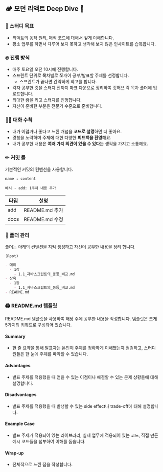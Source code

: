## 🏕 모던 리액트 Deep Dive 🍃
### 🌳 스터디 목표
- 리액트의 동작 원리, 매직 코드에 대해서 깊게 이해합니다.
- 평소 업무를 하면서 다루어 보지 못하고 생각해 보지 않은 인사이트를 습득합니다.

### 🔥 진행 방식
- 매주 토요일 오전 10시에 진행합니다.
- 스프린트 단위로 목차별로 쪼개어 공부/발표할 주제를 선정합니다.
    - 스프린트가 끝나면 간략하게 회고를 합니다.
- 각자 공부한 것을 스터디 전까지 마크 다운으로 정리하여 깃허브 각 목차 폴더에 업로드합니다.
- 최대한 캠을 키고 스터디를 진행합니다.
- 자신이 준비한 부분은 전문가 수준으로 준비합니다.

### 👩‍🏫 대화 수칙
- 내가 어렵거나 좋다고 느낀 개념을 **코드로 설명**하면 더 좋아요.
- 경청을 노력하며 주제에 대한 다양한 **피드백을 환영**해요.
- 내가 공부한 내용은 **여러 가지 의견이 있을 수 있다**는 생각을 가지고 소통해요.

### ✏ 커밋 룰
기본적인 커밋의 컨벤션을 사용합니다.

`name : content`

`예시 - add: 1주차 내용 추가`

| 타입 | 설명                       |
| ---- | -------------------------- |
| add  | README.md 추가 |
| docs | README.md 수정 |

### 📁 폴더 관리
폴더는 아래의 컨벤션을 지켜 생성하고 자신이 공부한 내용을 정리 합니다.

```markdown
(Root)

- 메리
  - 1장
    - 1.1_자바스크립트의_동등_비교.md
- 상욱
  - 1장
    - 1.1_자바스크립트의_동등_비교.md
- README.md
```

### 🖨 README.md 템플릿
README.md 템플릿을 사용하여 해당 주에 공부한 내용을 작성합니다.
템플릿은 크게 5가지의 키워드로 구성되어 있습니다.

#### Summary
- 한 줄 요약을 통해 발표자는 본인이 주제를 정확하게 이해했는지 점검하고, 스터디원들은 한 눈에 주제를 파악할 수 있습니다.

#### Advantages
- 발표 주제를 적용했을 때 얻을 수 있는 이점이나 해결할 수 있는 문제 상황들에 대해 설명합니다.

#### Disadvantages
- 발표 주제를 적용했을 때 발생할 수 있는 side effect나 trade-off에 대해 설명합니다.

#### Example Case
- 발표 주제가 적용되어 있는 라이브러리, 실제 업무에 적용되어 있는 코드, 직접 만든 예시 코드들을 첨부하여 이해를 돕습니다.

#### Wrap-up
- 전체적으로 느낀 점을 작성합니다.